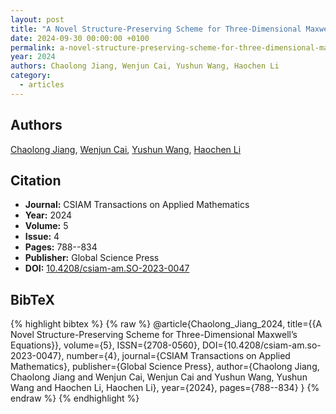 ```yaml
---
layout: post
title: "A Novel Structure-Preserving Scheme for Three-Dimensional Maxwell’s Equations"
date: 2024-09-30 00:00:00 +0100
permalink: a-novel-structure-preserving-scheme-for-three-dimensional-maxwell-s-equations
year: 2024
authors: Chaolong Jiang, Wenjun Cai, Yushun Wang, Haochen Li
category:
  - articles
---
```

 
## Authors
[Chaolong Jiang](authors/chaolong_jiang), [Wenjun Cai](authors/wenjun_cai), [Yushun Wang](authors/yushun_wang), [Haochen Li](authors/haochen_li)
 
## Citation
- **Journal:** CSIAM Transactions on Applied Mathematics
- **Year:** 2024
- **Volume:** 5
- **Issue:** 4
- **Pages:** 788--834
- **Publisher:** Global Science Press
- **DOI:** [10.4208/csiam-am.SO-2023-0047](https://doi.org/10.4208/csiam-am.SO-2023-0047)
 
## BibTeX
{% highlight bibtex %}
{% raw %}
@article{Chaolong_Jiang_2024,
  title={{A Novel Structure-Preserving Scheme for Three-Dimensional Maxwell’s Equations}},
  volume={5},
  ISSN={2708-0560},
  DOI={10.4208/csiam-am.so-2023-0047},
  number={4},
  journal={CSIAM Transactions on Applied Mathematics},
  publisher={Global Science Press},
  author={Chaolong Jiang, Chaolong Jiang and Wenjun Cai, Wenjun Cai and Yushun Wang, Yushun Wang and Haochen Li, Haochen Li},
  year={2024},
  pages={788--834}
}
{% endraw %}
{% endhighlight %}
 
